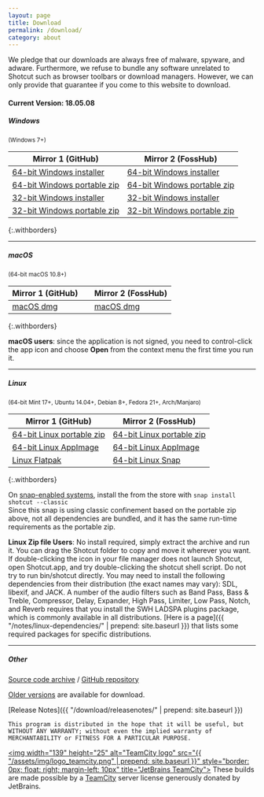 ```yaml
---
layout: page
title: Download
permalink: /download/
category: about
---
```


We pledge that our downloads are always free of
malware, spyware, and adware. Furthermore, we refuse to bundle any software
unrelated to Shotcut such as browser toolbars or download managers.
However, we can only provide that guarantee if you come to this website
to download.

<!-- Shotcut Responsive -->
<ins class="adsbygoogle"
    style="display:block"
    data-ad-client="ca-pub-1305424236533187"
    data-ad-slot="3403753557"
    data-ad-format="auto"></ins>
<script>
(adsbygoogle = window.adsbygoogle || []).push({});
</script>

#### Current Version: 18.05.08

##### Windows
<small>(Windows 7+)</small>

| Mirror 1 (GitHub)     | Mirror 2 (FossHub)
|-----------------------|-------------------
| [64-bit Windows installer](https://github.com/mltframework/shotcut/releases/download/v18.05/shotcut-win64-180508.exe) | [64-bit Windows installer](https://www.fosshub.com/Shotcut.html/shotcut-win64-180508.exe)
| [64-bit Windows portable zip](https://github.com/mltframework/shotcut/releases/download/v18.05/shotcut-win64-180508.zip) | [64-bit Windows portable zip](https://www.fosshub.com/Shotcut.html/shotcut-win64-180508.zip)
| [32-bit Windows installer](https://github.com/mltframework/shotcut/releases/download/v18.05/shotcut-win32-180508.exe) | [32-bit Windows installer](https://www.fosshub.com/Shotcut.html/shotcut-win32-180508.exe)
| [32-bit Windows portable zip ](https://github.com/mltframework/shotcut/releases/download/v18.05/shotcut-win32-180508.zip) | [32-bit Windows portable zip](https://www.fosshub.com/Shotcut.html/shotcut-win32-180508.zip)
{:.withborders}

---

##### macOS
<small>(64-bit macOS 10.8+)</small>

| Mirror 1 (GitHub) &nbsp; &nbsp; | Mirror 2 (FossHub)
|-----------------------|-----------------------------
| [macOS dmg](https://github.com/mltframework/shotcut/releases/download/v18.05/shotcut-osx-x86_64-180508.dmg) | [macOS dmg](https://www.fosshub.com/Shotcut.html/shotcut-osx-x86_64-180508.dmg)
{:.withborders}

**macOS users**: since the application is not signed, you need to
control-click the app icon and choose **Open** from the context menu the
first time you run it.

---

##### Linux
<small>(64-bit Mint 17+, Ubuntu 14.04+, Debian 8+, Fedora 21+, Arch/Manjaro)</small>

| Mirror 1 (GitHub)     | Mirror 2 (FossHub)
|-----------------------|-------------------
| [64-bit Linux portable zip](https://github.com/mltframework/shotcut/releases/download/v18.05/shotcut-linux-x86_64-180508.tar.bz2) | [64-bit Linux portable zip](https://www.fosshub.com/Shotcut.html/shotcut-linux-x86_64-180508.tar.bz2)  
| [64-bit Linux AppImage](https://github.com/mltframework/shotcut/releases/download/v18.05/Shotcut-18.05.glibc2.14-x86_64.AppImage) | [64-bit Linux AppImage](https://www.fosshub.com/Shotcut.html/Shotcut-180508.glibc2.14-x86_64.AppImage)
| [Linux Flatpak](https://flathub.org/apps/details/org.shotcut.Shotcut) | [64-bit Linux Snap](https://snapcraft.io/shotcut)
{:.withborders}

On [snap-enabled systems](https://snapcraft.io/docs/core/install), install the
from the store with `snap install shotcut --classic`  
Since this snap is using classic confinement based on the portable zip above,
not all dependencies are bundled, and it has the same run-time requirements as
the portable zip.

**Linux Zip file Users**: No install required, simply extract the archive and run
it. You can drag the Shotcut folder to copy and move it wherever you
want. If double-clicking the icon in your file manager does not launch
Shotcut, open Shotcut.app, and try double-clicking the shotcut shell
script. Do not try to run bin/shotcut directly. You may need to install
the following dependencies from their distribution (the exact names may
vary): SDL, libexif, and JACK. A number of the audio filters such as
Band Pass, Bass & Treble, Compressor, Delay, Expander, High Pass, Limiter,
Low Pass, Notch, and Reverb requires that you install the SWH LADSPA plugins
package, which is commonly available in all distributions.
[Here is a page]({{ "/notes/linux-dependencies/" | prepend: site.baseurl }}) that lists some required packages
for specific distributions.

---

##### Other

[Source code
archive](https://github.com/mltframework/shotcut/releases/download/v18.05/shotcut-src-180508.tar.bz2)
/ [GitHub repository](https://github.com/mltframework/shotcut)

[Older versions](https://github.com/mltframework/shotcut/releases/) are
available for download.


[Release Notes]({{ "/download/releasenotes/" | prepend: site.baseurl }})

`This program is distributed in the hope that it will be useful, but
WITHOUT ANY WARRANTY; without even the implied warranty of MERCHANTABILITY
or FITNESS FOR A PARTICULAR PURPOSE.`

<a href="https://www.jetbrains.com/teamcity/"><img
width="139" height="25" alt="TeamCity logo" src="{{ "/assets/img/logo_teamcity.png" | prepend: site.baseurl }}"
style="border: 0px; float: right; margin-left: 10px" title="JetBrains TeamCity"></a>
These builds are made possible by a <a href="https://www.jetbrains.com/teamcity/">TeamCity</a> server license generously donated by JetBrains.

